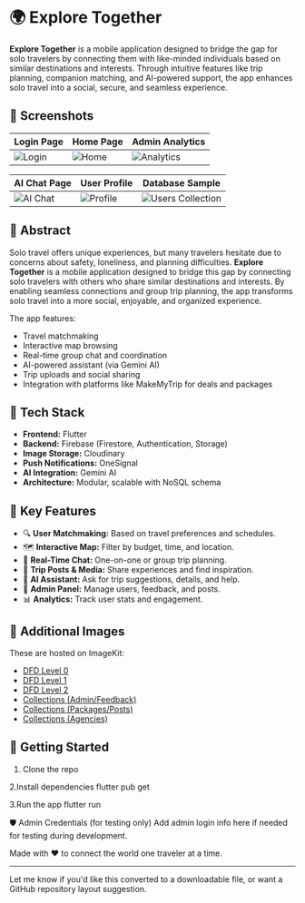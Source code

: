 # 🌍 Explore Together

**Explore Together** is a mobile application designed to bridge the gap for solo travelers by connecting them with like-minded individuals based on similar destinations and interests. Through intuitive features like trip planning, companion matching, and AI-powered support, the app enhances solo travel into a social, secure, and seamless experience.

## 📱 Screenshots

| Login Page | Home Page | Admin Analytics |
|------------|-----------|-----------------|
| ![Login](https://ik.imagekit.io/uthakkan/ExploreTogether/login.jpeg) | ![Home](https://ik.imagekit.io/uthakkan/ExploreTogether/user_homepage.jpeg) | ![Analytics](https://ik.imagekit.io/uthakkan/ExploreTogether/admin_analytics.jpeg) |

| AI Chat Page | User Profile | Database Sample |
|--------------|--------------|-----------------|
| ![AI Chat](https://ik.imagekit.io/uthakkan/ExploreTogether/user_ai_chat.jpeg) | ![Profile](https://ik.imagekit.io/uthakkan/ExploreTogether/user_profile.jpeg) | ![Users Collection](https://ik.imagekit.io/uthakkan/ExploreTogether/coloection5.jpeg) |

## 📝 Abstract

Solo travel offers unique experiences, but many travelers hesitate due to concerns about safety, loneliness, and planning difficulties. **Explore Together** is a mobile application designed to bridge this gap by connecting solo travelers with others who share similar destinations and interests. By enabling seamless connections and group trip planning, the app transforms solo travel into a more social, enjoyable, and organized experience.

The app features:
- Travel matchmaking
- Interactive map browsing
- Real-time group chat and coordination
- AI-powered assistant (via Gemini AI)
- Trip uploads and social sharing
- Integration with platforms like MakeMyTrip for deals and packages

## 🔧 Tech Stack

- **Frontend:** Flutter
- **Backend:** Firebase (Firestore, Authentication, Storage)
- **Image Storage:** Cloudinary
- **Push Notifications:** OneSignal
- **AI Integration:** Gemini AI
- **Architecture:** Modular, scalable with NoSQL schema

## 🧠 Key Features

- 🔍 **User Matchmaking:** Based on travel preferences and schedules.
- 🗺️ **Interactive Map:** Filter by budget, time, and location.
- 💬 **Real-Time Chat:** One-on-one or group trip planning.
- 📸 **Trip Posts & Media:** Share experiences and find inspiration.
- 🎯 **AI Assistant:** Ask for trip suggestions, details, and help.
- 💼 **Admin Panel:** Manage users, feedback, and posts.
- 📊 **Analytics:** Track user stats and engagement.

## 🔗 Additional Images

These are hosted on ImageKit:
- [DFD Level 0](https://ik.imagekit.io/uthakkan/ExploreTogether/level0_dfd.jpeg)
- [DFD Level 1](https://ik.imagekit.io/uthakkan/ExploreTogether/level1_dfd.jpeg)
- [DFD Level 2](https://ik.imagekit.io/uthakkan/ExploreTogether/level2_dfd.jpeg)
- [Collections (Admin/Feedback)](https://ik.imagekit.io/uthakkan/ExploreTogether/coleoction1.jpeg)
- [Collections (Packages/Posts)](https://ik.imagekit.io/uthakkan/ExploreTogether/coleoction2.jpeg)
- [Collections (Agencies)](https://ik.imagekit.io/uthakkan/ExploreTogether/coleoction3.jpeg)

## 🚀 Getting Started

1. Clone the repo
   
2.Install dependencies
  flutter pub get

3.Run the app
  flutter run


🛡️ Admin Credentials (for testing only)
Add admin login info here if needed for testing during development.

Made with ❤️ to connect the world one traveler at a time.

---

Let me know if you'd like this converted to a downloadable file, or want a GitHub repository layout suggestion.

